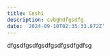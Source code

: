 ```yaml
---
title: Ceshi
description: cvbghdfgsdfg
date: '2024-09-10T02:35:33.872Z'
---
```

dfgsdfgsdfgsdfgsdfgsdfgdfsg
